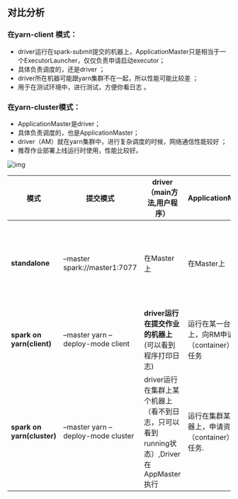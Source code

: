 ## 对比分析

### 在yarn-client 模式：

- driver运行在spark-submit提交的机器上，ApplicationMaster只是相当于一个ExecutorLauncher，仅仅负责申请启动executor；
- 具体负责调度的，还是driver ；
- driver所在机器可能跟yarn集群不在一起，所以性能可能比较差 ；
- 用于在测试环境中，进行测试，方便你看日志 。

### 在yarn-cluster模式：

- ApplicationMaster是driver；
- 具体负责调度的，也是ApplicationMaster；
- driver（AM）就在yarn集群中，进行复杂调度的时候，网络通信性能较好 ；
- 推荐作业部署上线运行时使用，性能比较好。



![img](/Users/weijiqian/Desktop/大数据/StudyNotes/spark/image/70.png)





| 模式                       | 提交模式                          | driver（main方法,用户程序）                                  | ApplicationMaster                                       | ResourceManager    | NodeManager               | Master                                     | Worker                               | Container                         | Executor                                                     |
| -------------------------- | --------------------------------- | ------------------------------------------------------------ | ------------------------------------------------------- | ------------------ | ------------------------- | ------------------------------------------ | ------------------------------------ | --------------------------------- | ------------------------------------------------------------ |
| **standalone**             | –master spark://master1:7077      | 在Master上                                                   | 在Master上                                              | 无                 | 无                        | 用户程序通过与Master节点交互，申请所需资源 | Worker节点负责具体Executor的启动运行 | 无                                | 运行在Work上，里面运行Task上,CoarseGrainedExecutorBackend进程 |
| **spark on yarn(client)**  | –master yarn –deploy-mode client  | **driver运行在提交作业的机器上**(可以看到程序打印日志)       | 运行在某一台机器上，向RM申请资源（container）,杀死任务  | 管理资源，接受任务 | 根据RM命令，分配container | 无                                         | 无                                   | Container里面运行着Spark Executor | 运行在Container里里面运行Task                                |
| **spark on yarn(cluster)** | –master yarn –deploy-mode cluster | driver运行在集群上某个机器上（看不到日志，只可以看到running状态）,Driver在AppMaster执行 | 运行在集群某一台机器上，申请资源（container）,杀死任务. | 管理资源，接受任务 | 根据RM命令，分配container | 无                                         | 无                                   | Container里面运行着Spark Executor | 运行在Container里，里面运行Task                              |

